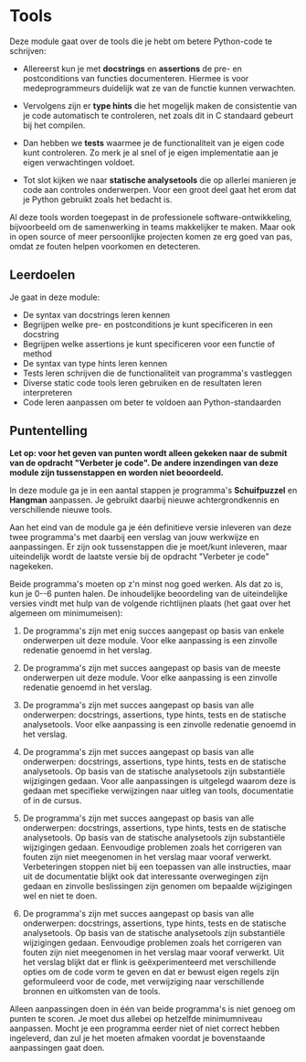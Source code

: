 # Tools

Deze module gaat over de tools die je hebt om betere Python-code te schrijven:

- Allereerst kun je met **docstrings** en **assertions** de pre- en postconditions van functies documenteren. Hiermee is voor medeprogrammeurs duidelijk wat ze van de functie kunnen verwachten.

- Vervolgens zijn er **type hints** die het mogelijk maken de consistentie van je code automatisch te controleren, net zoals dit in C standaard gebeurt bij het compilen.

- Dan hebben we **tests** waarmee je de functionaliteit van je eigen code kunt controleren. Zo merk je al snel of je eigen implementatie aan je eigen verwachtingen voldoet.

- Tot slot kijken we naar **statische analysetools** die op allerlei manieren je code aan controles onderwerpen. Voor een groot deel gaat het erom dat je Python gebruikt zoals het bedacht is.

Al deze tools worden toegepast in de professionele software-ontwikkeling, bijvoorbeeld om de samenwerking in teams makkelijker te maken. Maar ook in open source of meer persoonlijke projecten komen ze erg goed van pas, omdat ze fouten helpen voorkomen en detecteren.

## Leerdoelen

Je gaat in deze module:

- De syntax van docstrings leren kennen
- Begrijpen welke pre- en postconditions je kunt specificeren in een docstring
- Begrijpen welke assertions je kunt specificeren voor een functie of method
- De syntax van type hints leren kennen
- Tests leren schrijven die de functionaliteit van programma's vastleggen
- Diverse static code tools leren gebruiken en de resultaten leren interpreteren
- Code leren aanpassen om beter te voldoen aan Python-standaarden

## Puntentelling

**Let op: voor het geven van punten wordt alleen gekeken naar de submit van de opdracht "Verbeter je code". De andere inzendingen van deze module zijn tussenstappen en worden niet beoordeeld.**

In deze module ga je in een aantal stappen je programma's **Schuifpuzzel** en **Hangman** aanpassen. Je gebruikt daarbij nieuwe achtergrondkennis en verschillende nieuwe tools.

Aan het eind van de module ga je één definitieve versie inleveren van deze twee programma's met daarbij een verslag van jouw werkwijze en aanpassingen. Er zijn ook tussenstappen die je moet/kunt inleveren, maar uiteindelijk wordt de laatste versie bij de opdracht "Verbeter je code" nagekeken.

Beide programma's moeten op z'n minst nog goed werken. Als dat zo is, kun je 0--6 punten halen. De inhoudelijke beoordeling van de uiteindelijke versies vindt met hulp van de volgende richtlijnen plaats (het gaat over het algemeen om minimumeisen):

1. De programma's zijn met enig succes aangepast op basis van enkele onderwerpen uit deze module. Voor elke aanpassing is een zinvolle redenatie genoemd in het verslag.

2. De programma's zijn met succes aangepast op basis van de meeste onderwerpen uit deze module. Voor elke aanpassing is een zinvolle redenatie genoemd in het verslag.

3. De programma's zijn met succes aangepast op basis van alle onderwerpen: docstrings, assertions, type hints, tests en de statische analysetools. Voor elke aanpassing is een zinvolle redenatie genoemd in het verslag.

4. De programma's zijn met succes aangepast op basis van alle onderwerpen: docstrings, assertions, type hints, tests en de statische analysetools. Op basis van de statische analysetools zijn substantiële wijzigingen gedaan. Voor alle aanpassingen is uitgelegd waarom deze is gedaan met specifieke verwijzingen naar uitleg van tools, documentatie of in de cursus.

5. De programma's zijn met succes aangepast op basis van alle onderwerpen: docstrings, assertions, type hints, tests en de statische analysetools. Op basis van de statische analysetools zijn substantiële wijzigingen gedaan. Eenvoudige problemen zoals het corrigeren van fouten zijn niet meegenomen in het verslag maar vooraf verwerkt. Verbeteringen stoppen niet bij een toepassen van alle instructies, maar uit de documentatie blijkt ook dat interessante overwegingen zijn gedaan en zinvolle beslissingen zijn genomen om bepaalde wijzigingen wel en niet te doen.

6. De programma's zijn met succes aangepast op basis van alle onderwerpen: docstrings, assertions, type hints, tests en de statische analysetools. Op basis van de statische analysetools zijn substantiële wijzigingen gedaan. Eenvoudige problemen zoals het corrigeren van fouten zijn niet meegenomen in het verslag maar vooraf verwerkt. Uit het verslag blijkt dat er flink is geëxperimenteerd met verschillende opties om de code vorm te geven en dat er bewust eigen regels zijn geformuleerd voor de code, met verwijziging naar verschillende bronnen en uitkomsten van de tools.

Alleen aanpassingen doen in één van beide programma's is niet genoeg om punten te scoren. Je moet dus allebei op hetzelfde minimumniveau aanpassen. Mocht je een programma eerder niet of niet correct hebben ingeleverd, dan zul je het moeten afmaken voordat je bovenstaande aanpassingen gaat doen.
